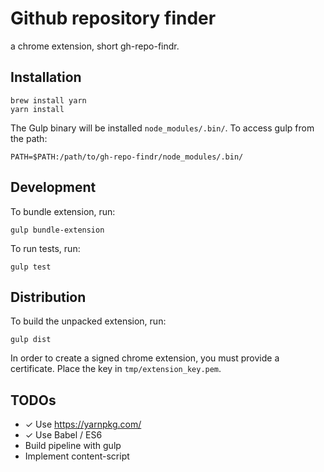 # Github repository finder
a chrome extension, short gh-repo-findr.

## Installation
```
brew install yarn
yarn install
```

The Gulp binary will be installed `node_modules/.bin/`. To access gulp from the path:
```
PATH=$PATH:/path/to/gh-repo-findr/node_modules/.bin/
```

## Development
To bundle extension, run:
```
gulp bundle-extension
```

To run tests, run:
```
gulp test
```

## Distribution

To build the unpacked extension, run:
```
gulp dist
```

In order to create a signed chrome extension, you must provide a certificate.
Place the key in `tmp/extension_key.pem`.

## TODOs
* ✓ Use https://yarnpkg.com/
* ✓ Use Babel / ES6
* Build pipeline with gulp
* Implement content-script
